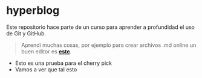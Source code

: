 # hyperblog
Este repositorio hace parte de un curso para aprender a profundidad el uso de Git y GitHub.
> Aprendi muchas cosas, por ejemplo para crear archivos .md online un buen editor es [**este**](https://pandao.github.io/editor.md/en.html).

* Esto es una prueba para el cherry pick
* Vamos a ver que tal esto
